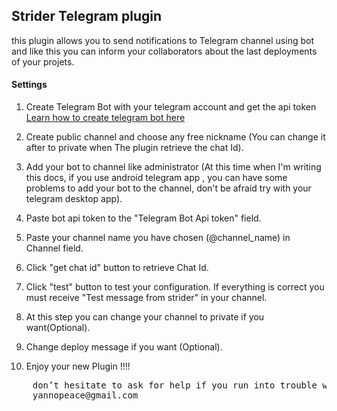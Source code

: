 ## Strider Telegram plugin

this plugin allows you to send notifications to Telegram channel using bot
and like this you can inform your collaborators about the last
 deployments of your projets.

#### Settings

1) Create Telegram Bot with your telegram account and get the api token <br/>
    [Learn how to create telegram bot here](https://core.telegram.org/bots#3-how-do-i-create-a-bot)
   
2) Create public channel and choose any free nickname 
   (You can change it after to private when The plugin retrieve the chat Id).

3) Add your bot to channel like administrator
(At this time when I'm writing this docs,
if you use android telegram app , you can have some problems to add your bot 
to the channel, don't be afraid try with your telegram desktop app).

4) Paste bot api token to the "Telegram Bot Api token" field.

5) Paste your channel name you have chosen (@channel_name) in Channel field.

6) Click "get chat id" button to retrieve Chat Id.

7) Click "test" button to test your configuration. If everything is correct 
you must receive "Test message from strider" in your channel.

8) At this step you can change your channel to private if you want(Optional).

9) Change deploy message if you want (Optional).

10) Enjoy your new Plugin !!!!

<pre>
    don’t hesitate to ask for help if you run into trouble with this plugin
    yannopeace@gmail.com
</pre>